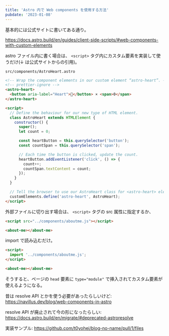 ```yaml
---
title: 'Astro 内で Web components を使用する方法'
pubdate: '2023-01-08'
---
```


基本的には公式サイトに書いてある通り。

https://docs.astro.build/en/guides/client-side-scripts/#web-components-with-custom-elements

astro ファイル内に書く場合は、 `<script>` タグ内にカスタム要素を実装して使うだけ(↓ は公式サイトからの引用)。

`src/components/AstroHeart.astro`

```html
<!-- Wrap the component elements in our custom element “astro-heart”. -->
<!-- prettier-ignore -->
<astro-heart>
  <button aria-label="Heart">💜</button> × <span>0</span>
</astro-heart>

<script>
  // Define the behaviour for our new type of HTML element.
  class AstroHeart extends HTMLElement {
    constructor() {
      super();
      let count = 0;

      const heartButton = this.querySelector('button');
      const countSpan = this.querySelector('span');

      // Each time the button is clicked, update the count.
      heartButton.addEventListener('click', () => {
        count++;
        countSpan.textContent = count;
      });
    }
  }

  // Tell the browser to use our AstroHeart class for <astro-heart> elements.
  customElements.define('astro-heart', AstroHeart);
</script>
```

外部ファイルに切り出す場合は、 `<script>` タグの src 属性に指定するか、

```html
<script src="../components/aboutme.js"></script>

<about-me></about-me>
```

import で読み込むだけ。

```html
<script>
  import '../components/aboutme.js';
</script>

<about-me></about-me>
```

そうすると、ページの `head` 要素に `type="module"` で挿入されてカスタム要素が使えるようになる。

昔は resolve API とかを使う必要があったらしいけど: https://navillus.dev/blog/web-components-in-astro

resolve API が廃止されて今の形になったらしい: https://docs.astro.build/en/migrate/#deprecated-astroresolve

実装サンプル: https://github.com/t0yohei/blog-no-name/pull/1/files
